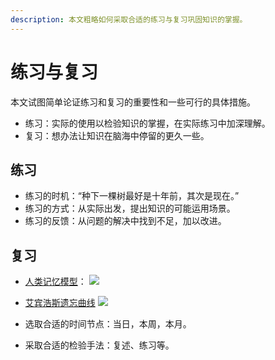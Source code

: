 ```yaml
---
description: 本文粗略如何采取合适的练习与复习巩固知识的掌握。
---
```


# 练习与复习

本文试图简单论证练习和复习的重要性和一些可行的具体措施。


+ 练习：实际的使用以检验知识的掌握，在实际练习中加深理解。
+ 复习：想办法让知识在脑海中停留的更久一些。

## 练习

+ 练习的时机：“种下一棵树最好是十年前，其次是现在。”
+ 练习的方式：从实际出发，提出知识的可能运用场景。
+ 练习的反馈：从问题的解决中找到不足，加以改进。


## 复习

+ [人类记忆模型](https://zhuanlan.zhihu.com/p/25050071)：
![](https://pic4.zhimg.com/80/v2-6d66188890ea70ececb529bb77cae2d3_1440w.jpg)

+ [艾宾浩斯遗忘曲线](https://zh.wikipedia.org/wiki/%E9%81%97%E5%BF%98%E6%9B%B2%E7%BA%BF)
![](https://upload.wikimedia.org/wikipedia/commons/thumb/4/4e/ForgettingCurve.svg/500px-ForgettingCurve.svg.png)


+ 选取合适的时间节点：当日，本周，本月。

+ 采取合适的检验手法：复述、练习等。